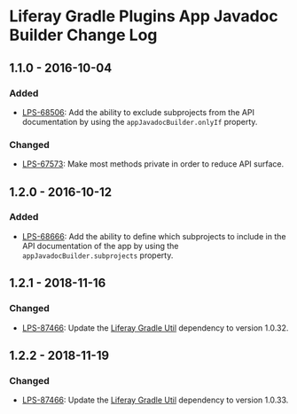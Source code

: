 # Liferay Gradle Plugins App Javadoc Builder Change Log

## 1.1.0 - 2016-10-04

### Added
- [LPS-68506]: Add the ability to exclude subprojects from the API documentation
by using the `appJavadocBuilder.onlyIf` property.

### Changed
- [LPS-67573]: Make most methods private in order to reduce API surface.

## 1.2.0 - 2016-10-12

### Added
- [LPS-68666]: Add the ability to define which subprojects to include in the API
documentation of the app by using the `appJavadocBuilder.subprojects` property.

## 1.2.1 - 2018-11-16

### Changed
- [LPS-87466]: Update the [Liferay Gradle Util] dependency to version 1.0.32.

## 1.2.2 - 2018-11-19

### Changed
- [LPS-87466]: Update the [Liferay Gradle Util] dependency to version 1.0.33.

[Liferay Gradle Util]: https://github.com/liferay/liferay-portal/tree/master/modules/sdk/gradle-util
[LPS-67573]: https://issues.liferay.com/browse/LPS-67573
[LPS-68506]: https://issues.liferay.com/browse/LPS-68506
[LPS-68666]: https://issues.liferay.com/browse/LPS-68666
[LPS-87466]: https://issues.liferay.com/browse/LPS-87466